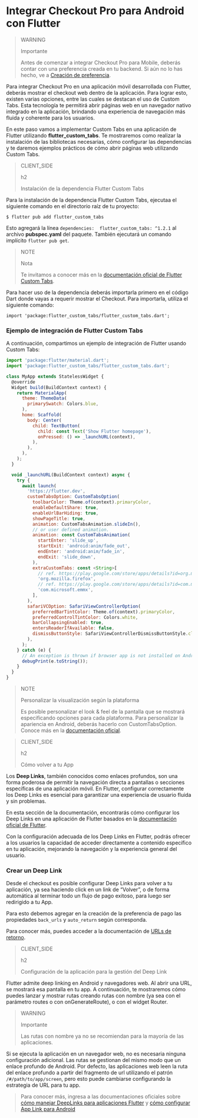 # Integrar Checkout Pro para Android con Flutter

> WARNING
>
> Importante
>
> Antes de comenzar a integrar Checkout Pro para Mobile, deberás contar con una preferencia creada en tu backend. Si aún no lo has hecho, ve a [Creación de preferencia](/developers/es/docs/checkout-pro/integrate-preferences).

Para integrar Checkout Pro en una aplicación móvil desarrollada con Flutter, deberás mostrar el checkout web dentro de la aplicación. Para lograr esto, existen varias opciones, entre las cuales se destacan el uso de Custom Tabs. Esta tecnología te permitirá abrir páginas web en un navegador nativo integrado en la aplicación, brindando una experiencia de navegación más fluida y coherente para los usuarios.

En este paso vamos a implementar Custom Tabs en una aplicación de Flutter utilizando **flutter_custom_tabs**. Te mostraremos como realizar la instalación de las bibliotecas necesarias, cómo configurar las dependencias y te daremos ejemplos prácticos de cómo abrir páginas web utilizando Custom Tabs.

> CLIENT_SIDE
>
> h2
>
> Instalación de la dependencia Flutter Custom Tabs

Para la instalación de la dependencia Flutter Custom Tabs, ejecutaa el siguiente comando en el directorio raíz de tu proyecto:

```terminal
$ flutter pub add flutter_custom_tabs
```

Esto agregará la línea `dependencies:  flutter_custom_tabs: ^1.2.1` al archivo **pubspec.yaml** del paquete. También ejecutará un comando implícito `flutter pub get`.

> NOTE
>
> Nota
> 
> Te invitamos a conocer más en la [documentación oficial de Flutter Custom Tabs](https://pub.dev/packages/flutter_custom_tabs).

Para hacer uso de la dependencia deberás importarla primero en el código Dart donde vayas a requerir mostrar el Checkout. Para importarla, utiliza el siguiente comando:

```terminal
import 'package:flutter_custom_tabs/flutter_custom_tabs.dart';
```

### Ejemplo de integración de Flutter Custom Tabs

A continuación, compartimos un ejemplo de integración de Flutter usando Custom Tabs:

```javascript
import 'package:flutter/material.dart';
import 'package:flutter_custom_tabs/flutter_custom_tabs.dart';

class MyApp extends StatelessWidget {
  @override
  Widget build(BuildContext context) {
    return MaterialApp(
      theme: ThemeData(
        primarySwatch: Colors.blue,
      ),
      home: Scaffold(
        body: Center(
          child: TextButton(
            child: const Text('Show Flutter homepage'),
            onPressed: () => _launchURL(context),
          ),
        ),
      ),
    );
  }

  void _launchURL(BuildContext context) async {
    try {
      await launch(
        'https://flutter.dev',
        customTabsOption: CustomTabsOption(
          toolbarColor: Theme.of(context).primaryColor,
          enableDefaultShare: true,
          enableUrlBarHiding: true,
          showPageTitle: true,
          animation: CustomTabsAnimation.slideIn(),
          // or user defined animation.
          animation: const CustomTabsAnimation(
            startEnter: 'slide_up',
            startExit: 'android:anim/fade_out',
            endEnter: 'android:anim/fade_in',
            endExit: 'slide_down',
          ),
          extraCustomTabs: const <String>[
            // ref. https://play.google.com/store/apps/details?id=org.mozilla.firefox
            'org.mozilla.firefox',
            // ref. https://play.google.com/store/apps/details?id=com.microsoft.emmx
            'com.microsoft.emmx',
          ],
        ),                    
        safariVCOption: SafariViewControllerOption(
          preferredBarTintColor: Theme.of(context).primaryColor,
          preferredControlTintColor: Colors.white,
          barCollapsingEnabled: true,
          entersReaderIfAvailable: false,
          dismissButtonStyle: SafariViewControllerDismissButtonStyle.close,        
        ),
      );
    } catch (e) {
      // An exception is thrown if browser app is not installed on Android device.
      debugPrint(e.toString());
    }
  }
}
```

> NOTE
>
> Personalizar la visualización según la plataforma
>
> Es posible personalizar el look & feel de la pantalla que se mostrará especificando opciones para cada plataforma. Para personalizar la apariencia en Android, deberás hacerlo con CustomTabsOption. Conoce más en la [documentación oficial](https://pub.dev/packages/flutter_custom_tabs).

> CLIENT_SIDE
>
> h2
>
> Cómo volver a tu App 

Los **Deep Links**, también conocidos como enlaces profundos, son una forma poderosa de permitir la navegación directa a pantallas o secciones específicas de una aplicación móvil. En Flutter, configurar correctamente los Deep Links es esencial para garantizar una experiencia de usuario fluida y sin problemas.

En esta sección de la documentación, encontrarás cómo configurar los Deep Links en una aplicación de Flutter basados en la [documentación oficial de Flutter](https://docs.flutter.dev/ui/navigation/deep-linking?gclid=CjwKCAjwrranBhAEEiwAzbhNtSuZ4qnpJoRrs1AgJ8SzP80sc4EmZA3_VlFInWPQ-42suf1Wm31K9RoC0f4QAvD_BwE&gclsrc=aw.ds).

Con la configuración adecuada de los Deep Links en Flutter, podrás ofrecer a los usuarios la capacidad de acceder directamente a contenido específico en tu aplicación, mejorando la navegación y la experiencia general del usuario.


### Crear un Deep Link

Desde el checkout es posible configurar Deep Links para volver a tu aplicación, ya sea haciendo click en un link de “Volver”, o de forma automática al terminar todo un flujo de pago exitoso, para luego ser redirigido a tu App.

Para esto debemos agregar en la creación de la preferencia de pago las propiedades `back_urls` y `auto_return` según corresponda.

Para conocer más, puedes acceder a la documentación de [URLs de retorno](/developers/es/docs/checkout-pro/checkout-customization/user-interface/redirection).

> CLIENT_SIDE
>
> h2
>
> Configuración de la aplicación para la gestión del Deep Link

Flutter admite deep linking en Android y navegadores web. Al abrir una URL, se mostrará esa pantalla en tu app. A continuación, te mostraremos cómo puedes lanzar y mostrar rutas creando rutas con nombre (ya sea con el parámetro routes o con onGenerateRoute), o con el widget Router.

> WARNING
> 
> Importante
> 
> Las rutas con nombre ya no se recomiendan para la mayoría de las aplicaciones.

Si se ejecuta la aplicación en un navegador web, no es necesaria ninguna configuración adicional. Las rutas se gestionan del mismo modo que un enlace profundo de Android. Por defecto, las aplicaciones web leen la ruta del enlace profundo a partir del fragmento de url utilizando el patrón `/#/path/to/app/screen`, pero esto puede cambiarse configurando la estrategia de URL para tu app. 

> Para conocer más, ingresa a las documentaciones oficiales sobre [cómo manejar DeepLinks para aplicaciones Flutter](https://medium.com/flutter-community/deep-links-and-flutter-applications-how-to-handle-them-properly-8c9865af9283) y [cómo configurar App Link para Android](https://docs.flutter.dev/cookbook/navigation/set-up-app-links)